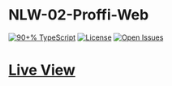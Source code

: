 # NLW-02-Proffi-Web
<a href="https://github.com/tecanderson/NLW-02-Proffi-Web/search?l=typescript&&l=tsx"><img src="https://camo.githubusercontent.com/e674d1ecb32c7f76157dca31e8395905e86461d7/68747470733a2f2f696d672e736869656c64732e696f2f6769746875622f6c616e6775616765732f746f702f6775697269626d65646569726f732f65636f6c6574612d6d6f62696c653f7374796c653d666f722d7468652d6261646765" alt="90+% TypeScript" data-canonical-src="https://img.shields.io/github/languages/top/tecanderson/NLW-02-Proffi-Web?style=for-the-badge" style="max-width:100%;"></a>
<a href="/tecanderson/NLW-02-Proffi-Web/blob/master/LICENSE.md"><img src="https://camo.githubusercontent.com/59b26df3af8fea157dc0e37c5df906c476b27f13/68747470733a2f2f696d672e736869656c64732e696f2f6769746875622f6c6963656e73652f6775697269626d65646569726f732f65636f6c6574612d6d6f62696c653f7374796c653d666f722d7468652d6261646765" alt="License" data-canonical-src="https://img.shields.io/github/license/tecanderson/NLW-02-Proffi-Web?style=for-the-badge" style="max-width:100%;"></a>
<a href="https://github.com/tecanderson/NLW-02-Proffi-Web/issues"> <img src="https://camo.githubusercontent.com/e61e4ca236556dcaab32db67c03eca80c610c528/68747470733a2f2f696d672e736869656c64732e696f2f6769746875622f6973737565732f6775697269626d65646569726f732f65636f6c6574612d6d6f62696c653f7374796c653d666f722d7468652d6261646765" alt="Open Issues" data-canonical-src="https://img.shields.io/github/issues/tecanderson/NLW-02-Proffi-Web?style=for-the-badge" style="max-width:100%;"></a></p>

<h1><a target="_blank" href="https://tecanderson.github.io/NLW-02-Proffi-Web/" >Live View</a></h1>

